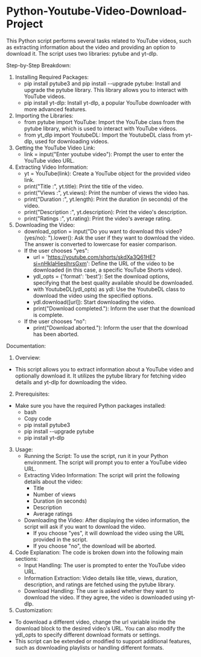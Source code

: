# Python-Youtube-Video-Download-Project

This Python script performs several tasks related to YouTube videos, such as extracting information about the video and providing an option to download it. The script uses two libraries: pytube and yt-dlp.

Step-by-Step Breakdown: 
1. Installing Required Packages:
    * pip install pytube3 and pip install --upgrade pytube: Install and upgrade the pytube library. This library allows you to interact with YouTube videos.
    * pip install yt-dlp: Install yt-dlp, a popular YouTube downloader with more advanced features.
2. Importing the Libraries:
    * from pytube import YouTube: Import the YouTube class from the pytube library, which is used to interact with YouTube videos.
    * from yt_dlp import YoutubeDL: Import the YoutubeDL class from yt-dlp, used for downloading videos.
3. Getting the YouTube Video Link:
    * link = input("Enter youtube video"): Prompt the user to enter the YouTube video URL.
4. Extracting Video Information:
    * yt = YouTube(link): Create a YouTube object for the provided video link.
    * print("Title :", yt.title): Print the title of the video.
    * print("Views :", yt.views): Print the number of views the video has.
    * print("Duration :", yt.length): Print the duration (in seconds) of the video.
    * print("Description :", yt.description): Print the video's description.
    * print("Ratings :", yt.rating): Print the video's average rating.
5. Downloading the Video:
    * download_option = input("Do you want to download this video? (yes/no): ").lower(): Ask the user if they want to download the video. The answer is converted to lowercase for easier comparison.
    * If the user chooses "yes":
      * url = 'https://youtube.com/shorts/skdXa3Q61HE?si=nHklaHieslhrsGxm': Define the URL of the video to be downloaded (in this case, a specific YouTube Shorts video).
      * ydl_opts = {'format': 'best'}: Set the download options, specifying that the best quality available should be downloaded.
      * with YoutubeDL(ydl_opts) as ydl: Use the YoutubeDL class to download the video using the specified options.
      * ydl.download([url]): Start downloading the video.
      * print("Download completed."): Inform the user that the download is complete.
    * If the user chooses "no":
      * print("Download aborted."): Inform the user that the download has been aborted.

Documentation:
1. Overview:
* This script allows you to extract information about a YouTube video and optionally download it. It utilizes the pytube library for fetching video details and yt-dlp for downloading the video.
2. Prerequisites:
* Make sure you have the required Python packages installed:
   * bash
   * Copy code
   * pip install pytube3
   * pip install --upgrade pytube
   * pip install yt-dlp
3. Usage:
   * Running the Script:
     To use the script, run it in your Python environment. The script will prompt you to enter a YouTube video URL.
   * Extracting Video Information:
     The script will print the following details about the video:
      * Title
      * Number of views
      * Duration (in seconds)
      * Description
      * Average ratings
    * Downloading the Video:
     After displaying the video information, the script will ask if you want to download the video.
       * If you choose "yes", it will download the video using the URL provided in the script.
       * If you choose "no", the download will be aborted.
4. Code Explanation:
The code is broken down into the following main sections:
    * Input Handling: The user is prompted to enter the YouTube video URL.
    * Information Extraction: Video details like title, views, duration, description, and ratings are fetched using the pytube library.
    * Download Handling: The user is asked whether they want to download the video. If they agree, the video is downloaded using yt-dlp.
5. Customization:
* To download a different video, change the url variable inside the download block to the desired video's URL. You can also modify the ydl_opts to specify different download formats or settings.
* This script can be extended or modified to support additional features, such as downloading playlists or handling different formats.
